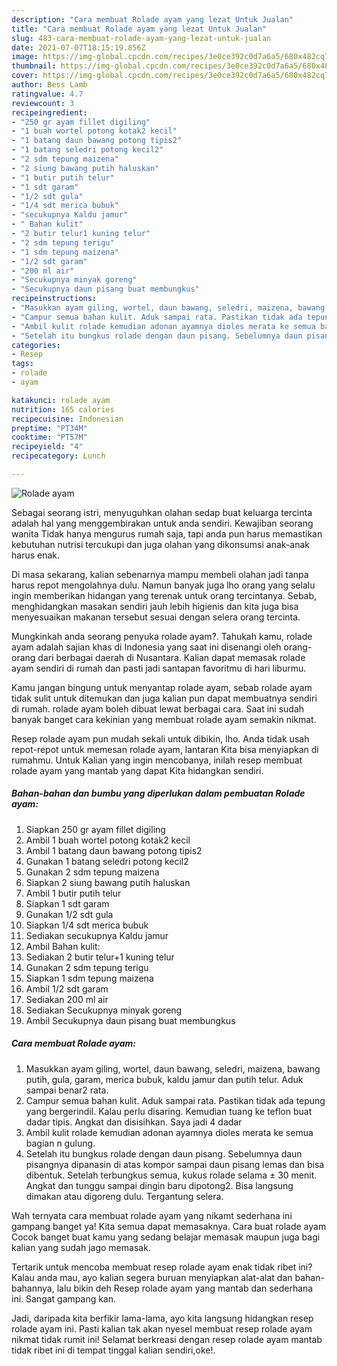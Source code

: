 ```yaml
---
description: "Cara membuat Rolade ayam yang lezat Untuk Jualan"
title: "Cara membuat Rolade ayam yang lezat Untuk Jualan"
slug: 483-cara-membuat-rolade-ayam-yang-lezat-untuk-jualan
date: 2021-07-07T18:15:19.856Z
image: https://img-global.cpcdn.com/recipes/3e0ce392c0d7a6a5/680x482cq70/rolade-ayam-foto-resep-utama.jpg
thumbnail: https://img-global.cpcdn.com/recipes/3e0ce392c0d7a6a5/680x482cq70/rolade-ayam-foto-resep-utama.jpg
cover: https://img-global.cpcdn.com/recipes/3e0ce392c0d7a6a5/680x482cq70/rolade-ayam-foto-resep-utama.jpg
author: Bess Lamb
ratingvalue: 4.7
reviewcount: 3
recipeingredient:
- "250 gr ayam fillet digiling"
- "1 buah wortel potong kotak2 kecil"
- "1 batang daun bawang potong tipis2"
- "1 batang seledri potong kecil2"
- "2 sdm tepung maizena"
- "2 siung bawang putih haluskan"
- "1 butir putih telur"
- "1 sdt garam"
- "1/2 sdt gula"
- "1/4 sdt merica bubuk"
- "secukupnya Kaldu jamur"
- " Bahan kulit"
- "2 butir telur1 kuning telur"
- "2 sdm tepung terigu"
- "1 sdm tepung maizena"
- "1/2 sdt garam"
- "200 ml air"
- "Secukupnya minyak goreng"
- "Secukupnya daun pisang buat membungkus"
recipeinstructions:
- "Masukkan ayam giling, wortel, daun bawang, seledri, maizena, bawang putih, gula, garam, merica bubuk, kaldu jamur dan putih telur. Aduk sampai benar2 rata."
- "Campur semua bahan kulit. Aduk sampai rata. Pastikan tidak ada tepung yang bergerindil. Kalau perlu disaring. Kemudian tuang ke teflon buat dadar tipis. Angkat dan disisihkan. Saya jadi 4 dadar"
- "Ambil kulit rolade kemudian adonan ayamnya dioles merata ke semua bagian n gulung."
- "Setelah itu bungkus rolade dengan daun pisang. Sebelumnya daun pisangnya dipanasin di atas kompor sampai daun pisang lemas dan bisa dibentuk. Setelah terbungkus semua, kukus rolade selama ± 30 menit. Angkat dan tunggu sampai dingin baru dipotong2. Bisa langsung dimakan atau digoreng dulu. Tergantung selera."
categories:
- Resep
tags:
- rolade
- ayam

katakunci: rolade ayam 
nutrition: 165 calories
recipecuisine: Indonesian
preptime: "PT34M"
cooktime: "PT57M"
recipeyield: "4"
recipecategory: Lunch

---
```



![Rolade ayam](https://img-global.cpcdn.com/recipes/3e0ce392c0d7a6a5/680x482cq70/rolade-ayam-foto-resep-utama.jpg)

Sebagai seorang istri, menyuguhkan olahan sedap buat keluarga tercinta adalah hal yang menggembirakan untuk anda sendiri. Kewajiban seorang  wanita Tidak hanya mengurus rumah saja, tapi anda pun harus memastikan kebutuhan nutrisi tercukupi dan juga olahan yang dikonsumsi anak-anak harus enak.

Di masa  sekarang, kalian sebenarnya mampu membeli olahan jadi tanpa harus repot mengolahnya dulu. Namun banyak juga lho orang yang selalu ingin memberikan hidangan yang terenak untuk orang tercintanya. Sebab, menghidangkan masakan sendiri jauh lebih higienis dan kita juga bisa menyesuaikan makanan tersebut sesuai dengan selera orang tercinta. 



Mungkinkah anda seorang penyuka rolade ayam?. Tahukah kamu, rolade ayam adalah sajian khas di Indonesia yang saat ini disenangi oleh orang-orang dari berbagai daerah di Nusantara. Kalian dapat memasak rolade ayam sendiri di rumah dan pasti jadi santapan favoritmu di hari liburmu.

Kamu jangan bingung untuk menyantap rolade ayam, sebab rolade ayam tidak sulit untuk ditemukan dan juga kalian pun dapat membuatnya sendiri di rumah. rolade ayam boleh dibuat lewat berbagai cara. Saat ini sudah banyak banget cara kekinian yang membuat rolade ayam semakin nikmat.

Resep rolade ayam pun mudah sekali untuk dibikin, lho. Anda tidak usah repot-repot untuk memesan rolade ayam, lantaran Kita bisa menyiapkan di rumahmu. Untuk Kalian yang ingin mencobanya, inilah resep membuat rolade ayam yang mantab yang dapat Kita hidangkan sendiri.

<!--inarticleads1-->

##### Bahan-bahan dan bumbu yang diperlukan dalam pembuatan Rolade ayam:

1. Siapkan 250 gr ayam fillet digiling
1. Ambil 1 buah wortel potong kotak2 kecil
1. Ambil 1 batang daun bawang potong tipis2
1. Gunakan 1 batang seledri potong kecil2
1. Gunakan 2 sdm tepung maizena
1. Siapkan 2 siung bawang putih haluskan
1. Ambil 1 butir putih telur
1. Siapkan 1 sdt garam
1. Gunakan 1/2 sdt gula
1. Siapkan 1/4 sdt merica bubuk
1. Sediakan secukupnya Kaldu jamur
1. Ambil  Bahan kulit:
1. Sediakan 2 butir telur+1 kuning telur
1. Gunakan 2 sdm tepung terigu
1. Siapkan 1 sdm tepung maizena
1. Ambil 1/2 sdt garam
1. Sediakan 200 ml air
1. Sediakan Secukupnya minyak goreng
1. Ambil Secukupnya daun pisang buat membungkus




<!--inarticleads2-->

##### Cara membuat Rolade ayam:

1. Masukkan ayam giling, wortel, daun bawang, seledri, maizena, bawang putih, gula, garam, merica bubuk, kaldu jamur dan putih telur. Aduk sampai benar2 rata.
1. Campur semua bahan kulit. Aduk sampai rata. Pastikan tidak ada tepung yang bergerindil. Kalau perlu disaring. Kemudian tuang ke teflon buat dadar tipis. Angkat dan disisihkan. Saya jadi 4 dadar
1. Ambil kulit rolade kemudian adonan ayamnya dioles merata ke semua bagian n gulung.
1. Setelah itu bungkus rolade dengan daun pisang. Sebelumnya daun pisangnya dipanasin di atas kompor sampai daun pisang lemas dan bisa dibentuk. Setelah terbungkus semua, kukus rolade selama ± 30 menit. Angkat dan tunggu sampai dingin baru dipotong2. Bisa langsung dimakan atau digoreng dulu. Tergantung selera.




Wah ternyata cara membuat rolade ayam yang nikamt sederhana ini gampang banget ya! Kita semua dapat memasaknya. Cara buat rolade ayam Cocok banget buat kamu yang sedang belajar memasak maupun juga bagi kalian yang sudah jago memasak.

Tertarik untuk mencoba membuat resep rolade ayam enak tidak ribet ini? Kalau anda mau, ayo kalian segera buruan menyiapkan alat-alat dan bahan-bahannya, lalu bikin deh Resep rolade ayam yang mantab dan sederhana ini. Sangat gampang kan. 

Jadi, daripada kita berfikir lama-lama, ayo kita langsung hidangkan resep rolade ayam ini. Pasti kalian tak akan nyesel membuat resep rolade ayam nikmat tidak rumit ini! Selamat berkreasi dengan resep rolade ayam mantab tidak ribet ini di tempat tinggal kalian sendiri,oke!.

